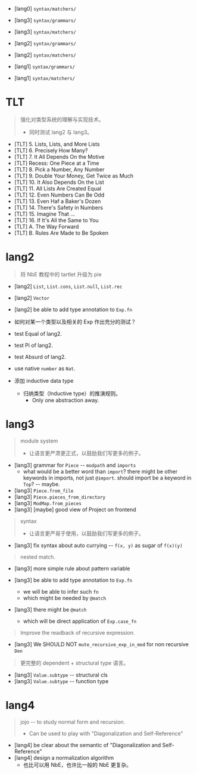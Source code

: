 - [lang0] `syntax/matchers/`

- [lang3] `syntax/grammars/`
- [lang3] `syntax/matchers/`

- [lang2] `syntax/grammars/`
- [lang2] `syntax/matchers/`

- [lang1] `syntax/grammars/`
- [lang1] `syntax/matchers/`

# TLT

> 强化对类型系统的理解与实现技术。
> - 同时测试 lang2 与 lang3。

- [TLT] 5. Lists, Lists, and More Lists
- [TLT] 6. Precisely How Many?
- [TLT] 7. It All Depends On the Motive
- [TLT] Recess: One Piece at a Time
- [TLT] 8. Pick a Number, Any Number
- [TLT] 9. Double Your Money, Get Twice as Much
- [TLT] 10. It Also Depends On the List
- [TLT] 11. All Lists Are Created Equal
- [TLT] 12. Even Numbers Can Be Odd
- [TLT] 13. Even Haf a Baker's Dozen
- [TLT] 14. There's Safety in Numbers
- [TLT] 15. Imagine That ...
- [TLT] 16. If It's All the Same to You
- [TLT] A. The Way Forward
- [TLT] B. Rules Are Made to Be Spoken

# lang2

> 将 NbE 教程中的 tartlet 升级为 pie

- [lang2] `List`, `List.cons`, `List.null`, `List.rec`
- [lang2] `Vector`
- [lang2] be able to add type annotation to `Exp.fn`

- 如何对某一个类型以及相关的 Exp 作出充分的测试？

- test Equal of lang2.
- test Pi of lang2.
- test Absurd of lang2.

- use native `number` as `Nat`.

- 添加 inductive data type
  - 归纳类型（Inductive type）的推演规则。
    - Only one abstraction away.

# lang3

> module system
> - 让语言更严肃更正式，以鼓励我们写更多的例子。

- [lang3] grammar for `Piece` -- `modpath` and `imports`
  - what would be a better word than `import`?
    there might be other keywords in imports, not just `@import`.
    should import be a keyword in `Top`? -- maybe.
- [lang3] `Piece.from_file`
- [lang3] `Piece.pieces_from_directory`
- [lang3] `ModMap.from_pieces`
- [lang3] [maybe] good view of Project on frontend

> syntax
> - 让语言更严易于使用，以鼓励我们写更多的例子。

- [lang3] fix syntax about auto currying -- `f(x, y)` as sugar of `f(x)(y)`

> nested match.

- [lang3] more simple rule about pattern variable

- [lang3] be able to add type annotation to `Exp.fn`
  - we will be able to infer such `fn`
  - which might be needed by `@match`

- [lang3] there might be `@match`
  - which will be direct application of `Exp.case_fn`

> Improve the readback of recursive expression.

- [lang3] We SHOULD NOT `mute_recursive_exp_in_mod` for non recursive `Den`

> 更完整的 dependent + structural type 语言。

- [lang3] `Value.subtype` -- structural cls
- [lang3] `Value.subtype` -- function type

# lang4

> jojo -- to study normal form and recursion.
> - Can be used to play with "Diagonalization and Self-Reference"

- [lang4] be clear about the semantic of "Diagonalization and Self-Reference"
- [lang4] design a normalization algorithm
  - 也比可以用 NbE，也许比一般的 NbE 更复杂。
